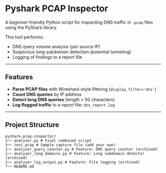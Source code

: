 # Pyshark PCAP Inspector

A beginner-friendly Python script for inspecting DNS traffic in `.pcap` files using the PyShark library.

This tool performs:
-  DNS query volume analysis (per source IP)
-  Suspicious long subdomain detection (potential tunneling)
-  Logging of findings to a report file

---

## Features

- **Parse PCAP files** with Wireshark-style filtering (`display_filter='dns'`)
- **Count DNS queries** by IP address
- **Detect long DNS queries** (length > 50 characters)
- **Log flagged traffic** to a report file: `dns_report.log`

---

## Project Structure
```
pyshark-pcap-inspector/
├── analyzer.py # Final combined script
├── test.pcap # Sample capture file (add your own)
├── analyzer_query_counter.py # Feature: DNS query counter (archived)
├── analyzer_long_domains.py # Feature: Long subdomain detector (archived)
├── analyzer_log_output.py # Feature: File logging (archived)
└── README.md
```

